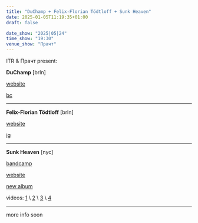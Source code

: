 ```yaml
---
title: "DuChamp + Felix-Florian Tödtloff + Sunk Heaven"
date: 2025-01-05T11:19:35+01:00
draft: false

date_show: "2025|05|24"
time_show: "19:30"
venue_show: "Прачт"
---
```


ITR & Прачт present:

**DuChamp** [brln]

[website](https://orange-ear.de/portfolio-items/duchamp/)

[bc](https://duchampdronemusic.bandcamp.com)

---

**Felix-Florian Tödtloff** [brln]

[website](https://felixfloriantodtloff.com)

[ig](https://instagram.com/felixfloriantodtloff)

---

**Sunk Heaven** [nyc]

[bandcamp](https://sunkheaven.bandcamp.com)

[website](https://austinsleyjulian.com/Sunk-Heaven-One-Sheet)

[new album](https://hotreleases.bandcamp.com/album/off-white-colosseum)

videos:
[1](https://www.youtube.com/watch?v=H69KAFejOVs)
\ [2](https://www.youtube.com/watch?v=of-iaGFrXVw)
\ [3](https://www.youtube.com/watch?v=cI725avlmi0)
\ [4](https://www.youtube.com/watch?v=my4G7KSJP5U)

---

more info soon

<!-- ![DuChamp + Felix-Florian Tödtloff + Sunk Heaven](../../posters/2025-05-24.png) -->
